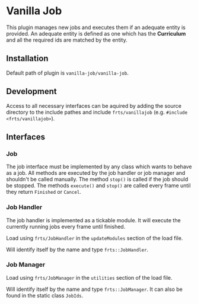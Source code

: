 # Vanilla Job

This plugin manages new jobs and executes them if an adequate entity is provided. An adequate entity is defined as one which has the **Curriculum** and all the required ids are matched by the entity.

## Installation

Default path of plugin is `vanilla-job/vanilla-job`.

## Development

Access to all necessary interfaces can be aquired by adding the source directory to the include pathes and include `frts/vanillajob` (e.g. `#include <frts/vanillajob>`).

## Interfaces

### Job

The job interface must be implemented by any class which wants to behave as a job. All methods are executed by the job handler or job manager and shouldn't be called manually. The method `stop()` is called if the job should be stopped. The methods `execute()` and `stop()` are called every frame until they return `Finished` or `Cancel`. 

### Job Handler

The job handler is implemented as a tickable module. It will execute the currently running jobs every frame until finished.

Load using `frts/JobHandler` in the `updateModules` section of the load file. 

Will identify itself by the name and type `frts::JobHandler`.

### Job Manager

Load using `frts/JobManager` in the `utilities` section of the load file. 

Will identify itself by the name and type `frts::JobManager`. It can also be found in the static class `JobIds`. 